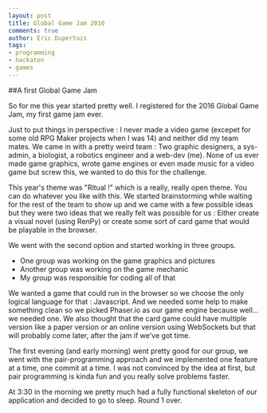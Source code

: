 ```yaml
---
layout: post
title: Global Game Jam 2016
comments: true
author: Eric Dupertuis
tags:
- programming
- hackaton
- games
---
```


##A first Global Game Jam

So for me this year started pretty well. I registered for the 2016 Global Game Jam, my first game jam ever.

Just to put things in perspective : I never made a video game (excepet for some old RPG Maker projects when I was 14) and neither did my team mates. We came in with a pretty weird team : Two graphic designers, a sys-admin, a biologist, a robotics engineer and a web-dev (me). None of us ever made game graphics, wrote game engines or even made music for a video game but screw this, we wanted to do this for the challenge.

This year's theme was "Ritual !" which is a really, really open theme. You can do whatever you like with this. We started brainstorming while waiting for the rest of the team to show up and we came with a few possible ideas but they were two ideas that we really felt was possible for us : Either create a visual novel (using RenPy) or create some sort of card game that would be playable in the browser.

We went with the second option and started working in three groups.

- One group was working on the game graphics and pictures
- Another group was working on the game mechanic
- My group was responsible for coding all of that

We wanted a game that could run in the browser so we choose the only logical language for that : Javascript. And we needed some help to make something clean so we picked Phaser.io as our game engine because well... we needed one. We also thought that the card game could have multiple version like a paper version or an online version using WebSockets but that will probably come later, after the jam if we've got time.

The first evening (and early morning) went pretty good for our group, we went with the pair-programming approach and we implemented one feature at a time, one commit at a time. I was not convinced by the idea at first, but pair programming is kinda fun and you really solve problems faster.

At 3:30 in the morning we pretty much had a fully functional skeleton of our application and decided to go to sleep. Round 1 over.
